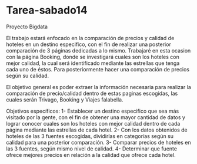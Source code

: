 # Tarea-sabado14
Proyecto Bigdata

El trabajo estará enfocado en la comparación de  precios y calidad de hoteles en un destino especifico, con el fin de realizar una posterior comparación de 3 páginas dedicadas a lo mismo.  Trabajaré en esta ocasion con la página Booking, donde se investigará cuales son los hoteles con mejor calidad, la cual será identificado mediante las estrellas que tenga cada uno de éstos. Para posteriormente hacer una comparación de precios según su calidad.

El objetivo general es poder extraer la información necesaria para realizar la comparación de precio/calidad dentro de estas paginas escogidas, las cuales serán Trivago, Booking y Viajes falabella.

Objetivos específicos:
1- Establecer un destino especifico que sea más visitado por la gente, con el fin de obtener una mayor cantidad de datos y lograr conocer cuales son los hoteles con mejor calidad dentro de cada página mediante las estrellas de cada hotel.
2- Con los datos obtenidos de hoteles de las 3 fuentes escogidas, dividirlas en categorías según su calidad para una posterior comparación.
3- Comparar precios de hoteles en las 3 fuentes, según mismo nivel de calidad.
4- Determinar que fuente ofrece mejores precios en relación a la calidad que ofrece cada hotel.
